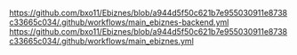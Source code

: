 https://github.com/bxo11/Ebiznes/blob/a944d5f50c621b7e955030911e8738c33665c034/.github/workflows/main_ebiznes-backend.yml
https://github.com/bxo11/Ebiznes/blob/a944d5f50c621b7e955030911e8738c33665c034/.github/workflows/main_ebiznes.yml
